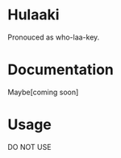 Hulaaki
=======

Pronouced as who-laa-key.


Documentation
=============

Maybe[coming soon]


Usage
=====

DO NOT USE
